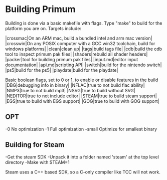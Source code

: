 # Building Primum

Building is done via a basic makefile with flags. Type "make" to build for the platform you are on. Targets include:

|crossmac|On an ARM mac, build a bundled intel and arm mac version|
|crosswin|On any POSIX computer with a GCC win32 toolchain, build for windows platforms|
|clean|clean up|
|tags|build tags file|
|cdb|build the cdb tool to inspect primum pak files|
|shaders|rebuild all shader headers|
|packer|tool for building primum pak files|
|input.md|editor input documentation|
|api.md|scripting API|
|switch|build for the nintendo switch|
|ps5|build for the ps5|
|playdate|build for the playdate|

Basic boolean flags, set to 0 or 1, to enable or disable features in the build
|DBG|debugging info in binary|
|NFLAC|true to not build flac ability|
|NMP3|true to not build mp3|
|NSVG|true to build without SVG|
|NEDITOR|true to not include editor|
|STEAM|true to build steam support|
|EGS|true to build with EGS support|
|GOG|true to build with GOG support|

## OPT
 -0 No optimization
 -1 Full optimization
 -small Optimize for smallest binary

## Building for Steam
 -Get the steam SDK
 -Unpack it into a folder named 'steam' at the top level directory
 -Make with STEAM=1

Steam uses a C++ based SDK, so a C-only compiler like TCC will not work.